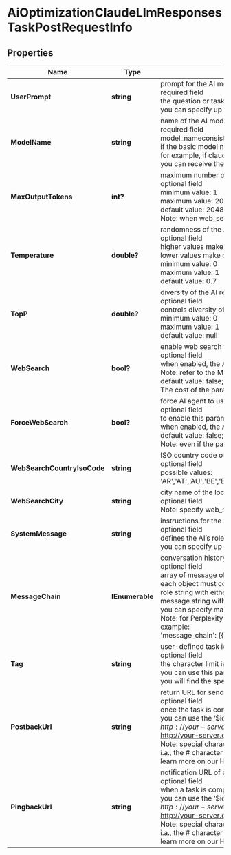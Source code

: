 # AiOptimizationClaudeLlmResponsesTaskPostRequestInfo


## Properties

| Name | Type | Description | Notes |
|------------ | ------------- | ------------- | -------------|
**UserPrompt** | **string** | prompt for the AI model<br>required field<br>the question or task you want to send to the AI model;<br>you can specify up to 500 characters in the user_prompt field |[optional]|
**ModelName** | **string** | name of the AI model<br>required field<br>model_nameconsists of the actual model name and version name;<br>if the basic model name is specified, its latest version will be set by default;<br>for example, if claude-opus-4-0 is specified, the claude-opus-4-20250514 will be set as model_name automatically;<br>you can receive the list of available LLM models by making a separate request to the https://api.dataforseo.com/v3/ai_optimization/claude/llm_responses/models |[optional]|
**MaxOutputTokens** | **int?** | maximum number of tokens in the AI response<br>optional field<br>minimum value: 1<br>maximum value: 2048<br>default value: 2048<br>Note: when web_search is set to true, the output token count may exceed the specified max_output_tokens limit |[optional]|
**Temperature** | **double?** | randomness of the AI response<br>optional field<br>higher values make output more diverse;<br>lower values make output more focused;<br>minimum value: 0<br>maximum value: 1<br>default value: 0.7 |[optional]|
**TopP** | **double?** | diversity of the AI response<br>optional field<br>controls diversity of the response by limiting token selection;<br>minimum value: 0<br>maximum value: 1<br>default value: null |[optional]|
**WebSearch** | **bool?** | enable web search for current information<br>optional field<br>when enabled, the AI model can access and cite current web information;<br>Note: refer to the Models endpoint for a list of models that support web_search;<br>default value: false;<br>The cost of the parameter can be calculated on the Pricing page |[optional]|
**ForceWebSearch** | **bool?** | force AI agent to use web search<br>optional field<br>to enable this parameter, web_search must also be enabled;<br>when enabled, the AI model is forced to access and cite current web information;<br>default value: false;<br>Note: even if the parameter is set to true, there is no guarantee web sources will be cited in the response |[optional]|
**WebSearchCountryIsoCode** | **string** | ISO country code of the location<br>optional field<br>possible values: 'AR','AT','AU','BE','BR','CA','CH','CL','CN','DE','DK','ES','FI','FR','GB','HK','ID','IN','IT','JP','KR','MX','MY','NL','NO','NZ','PH','PL','PT','RU','SA','SE','TR','TW','US','ZA' |[optional]|
**WebSearchCity** | **string** | city name of the location<br>optional field<br>Note: specify web_search_country_iso_code to use this parameter |[optional]|
**SystemMessage** | **string** | instructions for the AI behaviour<br>optional field<br>defines the AI’s role, tone, or specific behavior;<br>you can specify up to 500 characters in the system_message field |[optional]|
**MessageChain** | **IEnumerable<LlmMessageChainItem>** | conversation history<br>optional field<br>array of message objects representing previous conversation turns;<br>each object must contain:<br>role string with either user or ai role;<br>message string with message content (max 500 characters);<br>you can specify maximum of 10 message objects in the array;<br>Note: for Perplexity models, messages must strictly alternate between user and AI roles (user → ai);<br>example:<br>'message_chain': [{'role':'user','message':'Hello, what’s up?'},{'role':'ai','message':'Hello! I’m doing well, thank you. How can I assist you today?'}] |[optional]|
**Tag** | **string** | user-defined task identifier<br>optional field<br>the character limit is 255<br>you can use this parameter to identify the task and match it with the result<br>you will find the specified tag value in the data array of the response |[optional]|
**PostbackUrl** | **string** | return URL for sending task results<br>optional field<br>once the task is completed, we will send a POST request with its results compressed in the gzip format to the postback_url you specified<br>you can use the ‘$id’ string as a $id variable and ‘$tag’ as urlencoded $tag variable. We will set the necessary values before sending the request.<br>example:<br>http://your-server.com/postbackscript?id=$id<br>http://your-server.com/postbackscript?id=$id&tag=$tag<br>Note: special character in postback_url will be urlencoded;<br>i.a., the # character will be encoded into %23<br>learn more on our Help Center |[optional]|
**PingbackUrl** | **string** | notification URL of a completed task<br>optional field<br>when a task is completed we will notify you by GET request sent to the URL you have specified<br>you can use the ‘$id’ string as a $id variable and ‘$tag’ as urlencoded $tag variable. We will set the necessary values before sending the request<br>example:<br>http://your-server.com/pingscript?id=$id<br>http://your-server.com/pingscript?id=$id&tag=$tag<br>Note: special character in pingback_url will be urlencoded;<br>i.a., the # character will be encoded into %23<br>learn more on our Help Center |[optional]|